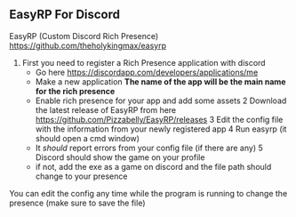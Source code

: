 ## EasyRP For Discord

EasyRP (Custom Discord Rich Presence) https://github.com/theholykingmax/easyrp
1. First you need to register a Rich Presence application with discord
     - Go here https://discordapp.com/developers/applications/me
     - Make a new application **The name of the app will be the main name for the rich presence**
     - Enable rich presence for your app and add some assets
2 Download the latest release of EasyRP from here https://github.com/Pizzabelly/EasyRP/releases 
3 Edit the config file with the information from your newly registered app
4 Run easyrp (it should open a cmd window)
    - It *should* report errors from your config file (if there are any)
5 Discord should show the game on your profile
	- if not, add the exe as a game on discord and the file path should change to your presence

You can edit the config any time while the program is running to change the presence (make sure to save the file)
